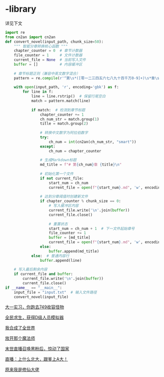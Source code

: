 # -library

详见下文

```python
import re
from cn2an import cn2an
def convert_novel(input_path, chunk_size=50):
    """ 智能分章转换核心函数 """
    chapter_counter = 0  # 章节计数器
    file_counter = 1     # 文件计数器
    current_file = None  # 当前写入文件
    buffer = []          # 内容缓冲区
    
    # 章节标题正则（兼容中英文数字混合）
    pattern = re.compile(r'^第\s*([零一二三四五六七八九十百千万0-9]+)\s*章\s+(.*)$')
    
    with open(input_path, 'r', encoding='gbk') as f:
        for line in f:
            line = line.rstrip()  # 保留行尾空白
            match = pattern.match(line)
            
            if match:  # 检测到章节标题
                chapter_counter += 1
                ch_num_str = match.group(1)
                title = match.group(2)
                
                # 转换中文数字为阿拉伯数字
                try:
                    ch_num = int(cn2an(ch_num_str, "smart"))
                except:
                    ch_num = chapter_counter
                
                # 生成Markdown标题
                md_title = f"# 第{ch_num}章 {title}\n"
                
                # 初始化第一个文件
                if not current_file:
                    start_num = ch_num
                    current_file = open(f"{start_num}.md", 'w', encoding='utf-8')
                
                # 达到分章阈值时创建新文件
                if chapter_counter % chunk_size == 0:
                    # 写入缓冲区内容
                    current_file.write('\n'.join(buffer))
                    current_file.close()
                    
                    # 重置状态
                    start_num = ch_num + 1  # 下一文件起始章号
                    file_counter += 1
                    buffer = [md_title]
                    current_file = open(f"{start_num}.md", 'w', encoding='utf-8')
                else:
                    buffer.append(md_title)
            else:  # 普通内容行
                buffer.append(line)
    
    # 写入最后剩余内容
    if current_file and buffer:
        current_file.write('\n'.join(buffer))
        current_file.close()
if __name__ == "__main__":
    input_file = "input.txt"  # 输入文件路径
    convert_novel(input_file)

```

[大一实习，你跑去749收容怪物 ](https://github.com/MaKerG520/-library/blob/main/749SRS/part1.md#%E7%AC%AC1%E7%AB%A0-%E7%AD%89%E4%BA%86%E4%BA%8C%E5%8D%81%E5%B9%B4%E7%9A%84%E9%87%91%E6%89%8B%E6%8C%87%E7%BB%88%E4%BA%8E%E6%9C%89%E8%83%BD%E7%94%A8%E7%9A%84%E5%B8%8C%E6%9C%9B%E4%BA%86)

[全民求生，获得D级人员模拟器](https://github.com/MaKerG520/-library/blob/main/D%E7%BA%A7/part1.md#%E7%AC%AC1%E7%AB%A0-%E5%BC%80%E5%B1%80%E6%88%90%E4%B8%BAd%E7%BA%A7%E4%BA%BA%E5%91%98)

[我合成了全世界](https://github.com/MaKerG520/-library/blob/main/HCQworld/1.md#%E7%AC%AC1%E7%AB%A0-%E5%9C%B0%E7%90%83%E5%9E%83%E5%9C%BE%E5%9C%BA)

[放开那个魔法师](https://github.com/MaKerG520/-library/blob/main/MFS/1.md#%E7%AC%AC1%E7%AB%A0-%E5%BC%80%E7%AB%AF)

[末世直播召唤黑粉后，惊动了国家](https://github.com/MaKerG520/-library/blob/main/MSZB/part1.md#%E7%AC%AC1%E7%AB%A0-%E4%BA%BA%E5%9C%A8%E6%9C%AB%E4%B8%96%E6%90%9E%E7%9B%B4%E6%92%AD)

[直播：上什么北大，跟爹上A大！](https://github.com/MaKerG520/-library/blob/main/SAD/part1.md#%E7%AC%AC1%E7%AB%A0-%E4%B8%8A%E4%BB%80%E4%B9%88%E5%8C%97%E5%A4%A7%E8%B7%9F%E7%88%B9%E4%B8%8Aa%E5%A4%A7)

[原来我是修仙大佬](https://github.com/MaKerG520/-library/blob/main/XXDL/1.md#%E7%AC%AC1%E7%AB%A0-%E5%BC%80%E5%B1%80%E5%B0%B1%E5%92%8C%E7%B3%BB%E7%BB%9F%E6%95%A3%E4%BC%99)
